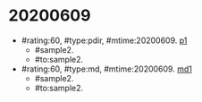 # 20200609 #
* \#rating:60, \#type:pdir, \#mtime:20200609. [p1](p1)
  * \#sample2.
  * \#to:sample2.
* \#rating:60, \#type:md, \#mtime:20200609. [md1](md1.md)
  * \#sample2.
  * \#to:sample2.
